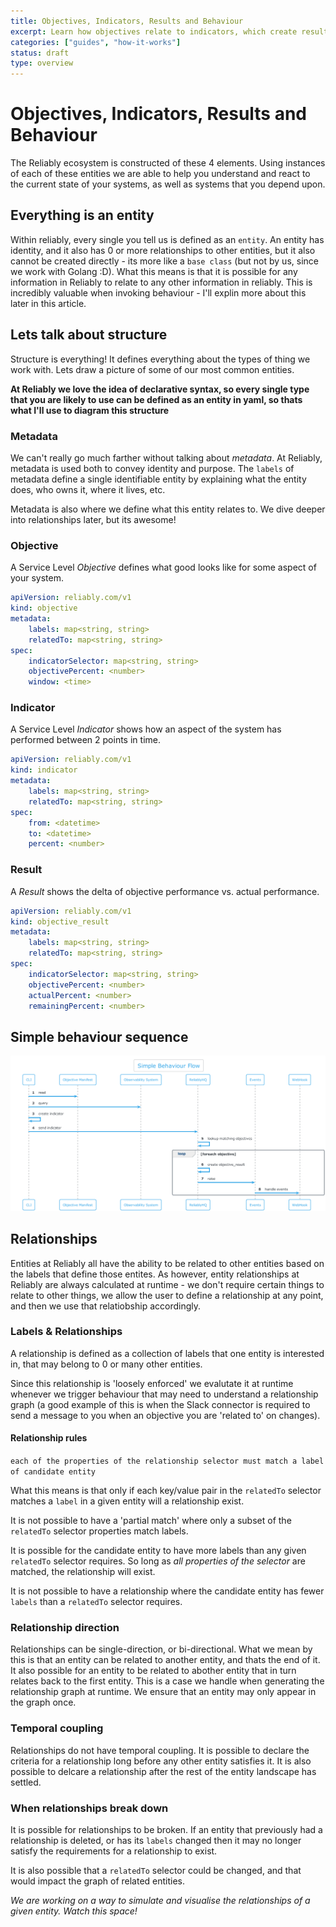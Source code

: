 ```yaml
---
title: Objectives, Indicators, Results and Behaviour
excerpt: Learn how objectives relate to indicators, which create results, which drive behaviour.
categories: ["guides", "how-it-works"]
status: draft
type: overview
---
```


# Objectives, Indicators, Results and Behaviour

The Reliably ecosystem is constructed of these 4 elements. Using instances of each of these entities we are able to help you understand and react to the current state of your systems, as well as systems that you depend upon.

## Everything is an entity

Within reliably, every single you tell us is defined as an `entity`. An entity has identity, and it also has 0 or more relationships to other entities, but it also cannot be created directly - its more like a `base class` (but not by us, since we work with Golang :D). What this means is that it is possible for any information in Reliably to relate to any other information in reliably. This is incredibly valuable when invoking behaviour - I'll explin more about this later in this article.

## Lets talk about structure

Structure is everything! It defines everything about the types of thing we work with. Lets draw a picture of some of our most common entities.

**At Reliably we love the idea of declarative syntax, so every single type that you are likely to use can be defined as an entity in yaml, so thats what I'll use to diagram this structure**

### Metadata

We can't really go much farther without talking about *metadata*. At Reliably, metadata is used both to convey identity and purpose. The `labels` of metadata define a single identifiable entity by explaining what the entity does, who owns it, where it lives, etc.

Metadata is also where we define what this entity relates to. We dive deeper into relationships later, but its awesome!

### Objective

A Service Level *Objective* defines what good looks like for some aspect of your system.

```yaml
apiVersion: reliably.com/v1
kind: objective
metadata:
    labels: map<string, string>
    relatedTo: map<string, string>
spec:
    indicatorSelector: map<string, string>
    objectivePercent: <number>
    window: <time>
```

### Indicator

A Service Level *Indicator* shows how an aspect of the system has performed between 2 points in time.

```yaml
apiVersion: reliably.com/v1
kind: indicator
metadata:
    labels: map<string, string>
    relatedTo: map<string, string>
spec:
    from: <datetime>
    to: <datetime>
    percent: <number>
```

### Result

A *Result* shows the delta of objective performance vs. actual performance.

```yaml
apiVersion: reliably.com/v1
kind: objective_result
metadata:
    labels: map<string, string>
    relatedTo: map<string, string>
spec:
    indicatorSelector: map<string, string>
    objectivePercent: <number>
    actualPercent: <number>
    remainingPercent: <number>
```

## Simple behaviour sequence

![simple behaviour flow](/static/images/simple-behaviour-flow.png)

## Relationships

Entities at Reliably all have the ability to be related to other entities based on the labels that define those entites. As  however, entity relationships at Reliably are always calculated at runtime - we don't require certain things to relate to other things, we allow the user to define a relationship at any point, and then we use that relatiobship accordingly.

### Labels & Relationships

A relationship is defined as a collection of labels that one entity is interested in, that may belong to 0 or many other entities.

Since this relationship is 'loosely enforced' we evalutate it at runtime whenever we trigger behaviour that may need to understand a relationship graph (a good example of this is when the Slack connector is 
required to send a message to you when an objective you are 'related to' on changes).

#### Relationship rules

`each of the properties of the relationship selector must match a label of candidate entity`

What this means is that only if each key/value pair in the `relatedTo` selector matches a `label` in a given entity will a relationship exist.

It is not possible to have a 'partial match' where only a subset of the `relatedTo` selector properties match labels.

It is possible for the candidate entity to have more labels than any given `relatedTo` selector requires. So long as *all properties of the selector* are matched, the relationship will exist.

It is not possible to have a relationship where the candidate entity has fewer `labels` than a `relatedTo` selector requires.

### Relationship direction

Relationships can be single-direction, or bi-directional. What we mean by this is that an entity can be related to another entity, and thats the end of it. It also possible for an entity to be related to abother entity that in turn relates back to the first entity. This is a case we handle when generating the relationship graph at runtime. We ensure that an entity may only appear in the graph once.

### Temporal coupling

Relationships do not have temporal coupling. It is possible to declare the criteria for a relationship long before any other entity satisfies it. It is also possible to delcare a relationship after the rest of the entity landscape has settled.

### When relationships break down

It is possible for relationships to be broken. If an entity that previously had a relationship is deleted, or has its `labels` changed then it may no longer satisfy the requirements for a relationship to exist.

It is also possible that a `relatedTo` selector could be changed, and that would impact the graph of related entities.

*We are working on a way to simulate and visualise the relationships of a given entity. Watch this space!*